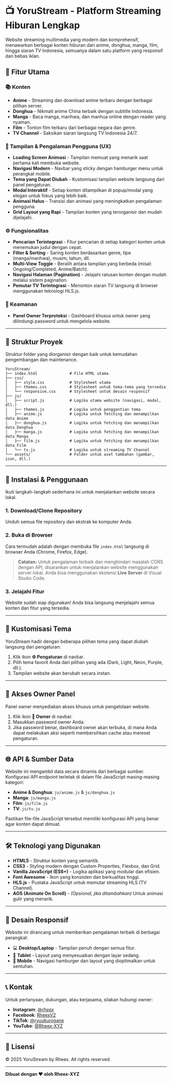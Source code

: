 # 📺 YoruStream - Platform Streaming Hiburan Lengkap

Website streaming multimedia yang modern dan komprehensif, menawarkan berbagai konten hiburan dari anime, donghua, manga, film, hingga siaran TV Indonesia, semuanya dalam satu platform yang responsif dan bebas iklan.

## 🎯 Fitur Utama

### 📚 Konten

- **Anime** - Streaming dan download anime terbaru dengan berbagai pilihan server.
- **Donghua** - Nikmati anime China terbaik dengan subtitle Indonesia.
- **Manga** - Baca manga, manhwa, dan manhua online dengan reader yang nyaman.
- **Film** - Tonton film terbaru dari berbagai negara dan genre.
- **TV Channel** - Saksikan siaran langsung TV Indonesia 24/7.

### 🎨 Tampilan & Pengalaman Pengguna (UX)

- **Loading Screen Animasi** - Tampilan memuat yang menarik saat pertama kali membuka website.
- **Navigasi Modern** - Navbar yang sticky dengan hamburger menu untuk perangkat mobile.
- **Tema yang Dapat Diubah** - Kustomisasi tampilan website langsung dari panel pengaturan.
- **Modal Interaktif** - Setiap konten ditampilkan di popup/modal yang elegan untuk fokus yang lebih baik.
- **Animasi Halus** - Transisi dan animasi yang meningkatkan pengalaman pengguna.
- **Grid Layout yang Rapi** - Tampilan konten yang terorganisir dan mudah dijelajahi.

### ⚙️ Fungsionalitas

- **Pencarian Terintegrasi** - Fitur pencarian di setiap kategori konten untuk menemukan judul dengan cepat.
- **Filter & Sorting** - Saring konten berdasarkan genre, tipe (manga/manhwa), musim, tahun, dll.
- **Multi-View Toggle** - Beralih antara tampilan yang berbeda (misal: Ongoing/Completed, Anime/Batch).
- **Navigasi Halaman (Pagination)** - Jelajahi ratusan konten dengan mudah melalui sistem pagination.
- **Pemutar TV Terintegrasi** - Menonton siaran TV langsung di browser menggunakan teknologi HLS.js.

### 🔐 Keamanan

- **Panel Owner Terproteksi** - Dashboard khusus untuk owner yang dilindungi password untuk mengelola website.

---

## 📁 Struktur Proyek

Struktur folder yang diorganisir dengan baik untuk kemudahan pengembangan dan maintenance.

```
YoruStream/
├── index.html              # File HTML utama
├── css/
│   ├── style.css           # Stylesheet utama
│   ├── themes.css          # Stylesheet untuk tema-tema yang tersedia
│   └── responsive.css      # Stylesheet untuk desain responsif
├── js/
│   ├── script.js           # Logika utama website (navigasi, modal, dll.)
│   ├── themes.js           # Logika untuk penggantian tema
│   ├── anime.js            # Logika untuk fetching dan menampilkan data Anime
│   ├── donghua.js          # Logika untuk fetching dan menampilkan data Donghua
│   ├── manga.js            # Logika untuk fetching dan menampilkan data Manga
│   ├── film.js             # Logika untuk fetching dan menampilkan data Film
│   └── tv.js               # Logika untuk streaming TV Channel
└── assets/                 # Folder untuk aset tambahan (gambar, icon, dll.)
```

---

## 🚀 Instalasi & Penggunaan

Ikuti langkah-langkah sederhana ini untuk menjalankan website secara lokal.

### 1. Download/Clone Repository

Unduh semua file repository dan ekstrak ke komputer Anda.

### 2. Buka di Browser

Cara termudah adalah dengan membuka file `index.html` langsung di browser Anda (Chrome, Firefox, Edge).

> **Catatan:** Untuk pengalaman terbaik dan menghindari masalah CORS dengan API, disarankan untuk menjalankan website menggunakan server lokal. Anda bisa menggunakan ekstensi **Live Server** di Visual Studio Code.

### 3. Jelajahi Fitur

Website sudah siap digunakan! Anda bisa langsung menjelajahi semua konten dan fitur yang tersedia.

---

## 🎨 Kustomisasi Tema

YoruStream hadir dengan beberapa pilihan tema yang dapat diubah langsung dari pengaturan:

1. Klik ikon **⚙️ Pengaturan** di navbar.
2. Pilih tema favorit Anda dari pilihan yang ada (Dark, Light, Neon, Purple, dll.).
3. Tampilan website akan berubah secara instan.

---

## 🔐 Akses Owner Panel

Panel owner menyediakan akses khusus untuk pengelolaan website.

1. Klik ikon **👑 Owner** di navbar.
2. Masukkan password owner Anda.
3. Jika password benar, dashboard owner akan terbuka, di mana Anda dapat melakukan aksi seperti membersihkan cache atau mereset pengaturan.

---

## 🌐 API & Sumber Data

Website ini mengambil data secara dinamis dari berbagai sumber. Konfigurasi API endpoint terletak di dalam file JavaScript masing-masing kategori:

- **Anime & Donghua**: `js/anime.js` & `js/donghua.js`
- **Manga**: `js/manga.js`
- **Film**: `js/film.js`
- **TV**: `js/tv.js`

Pastikan file-file JavaScript tersebut memiliki konfigurasi API yang benar agar konten dapat dimuat.

---

## 🛠️ Teknologi yang Digunakan

- **HTML5** - Struktur konten yang semantik.
- **CSS3** - Styling modern dengan Custom Properties, Flexbox, dan Grid.
- **Vanilla JavaScript (ES6+)** - Logika aplikasi yang modular dan efisien.
- **Font Awesome** - Ikon yang konsisten dan berkualitas tinggi.
- **HLS.js** - Pustaka JavaScript untuk memutar streaming HLS (TV Channel).
- **AOS (Animate On Scroll)** - _(Opsional, jika ditambahkan)_ Untuk animasi gulir yang menarik.

---

## 📱 Desain Responsif

Website ini dirancang untuk memberikan pengalaman terbaik di berbagai perangkat:

- 💻 **Desktop/Laptop** - Tampilan penuh dengan semua fitur.
- 📱 **Tablet** - Layout yang menyesuaikan dengan layar sedang.
- 📱 **Mobile** - Navigasi hamburger dan layout yang dioptimalkan untuk sentuhan.

---

## 📞 Kontak

Untuk pertanyaan, dukungan, atau kerjasama, silakan hubungi owner:

- **Instagram**: [@_rheex_](https://www.instagram.com/_rheex_/)
- **Facebook**: [RheexV2](https://web.facebook.com/RheexV2?locale=id_ID)
- **TikTok**: [@ryuukurogane](https://www.tiktok.com/@ryuukurogane)
- **YouTube**: [@Rheex-XYZ](https://www.youtube.com/@Rheex-XYZ)

---

## 📜 Lisensi

© 2025 YoruStream by Rheex. All rights reserved.

---

**Dibuat dengan ❤️ oleh Rheex-XYZ**
